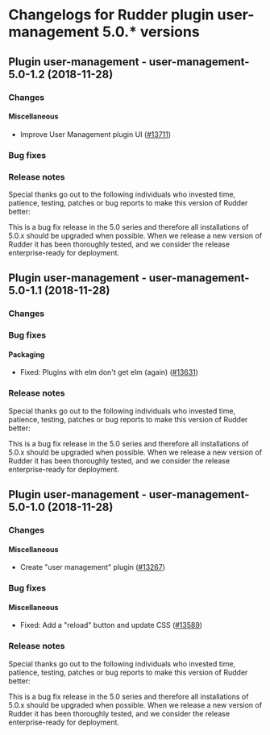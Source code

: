 # Changelogs for Rudder plugin user-management 5.0.\* versions

## <a name="user-management-5.0-1.2" > </a> Plugin user-management - user-management-5.0-1.2 (2018-11-28)

### Changes

#### Miscellaneous

  - Improve User Management plugin UI
    ([\#13711](https://issues.rudder.io/issues/13711))

### Bug fixes

### Release notes

Special thanks go out to the following individuals who invested time, patience, testing, patches or bug reports to make this version of Rudder better:


This is a bug fix release in the 5.0 series and therefore all installations of 5.0.x should be upgraded when possible. When we release a new version of Rudder it has been thoroughly tested, and we consider the release enterprise-ready for deployment.

## <a name="user-management-5.0-1.1" > </a> Plugin user-management - user-management-5.0-1.1 (2018-11-28)

### Changes

### Bug fixes

#### Packaging

  - Fixed: Plugins with elm don't get elm (again)
    ([\#13631](https://issues.rudder.io/issues/13631))

### Release notes

Special thanks go out to the following individuals who invested time, patience, testing, patches or bug reports to make this version of Rudder better:


This is a bug fix release in the 5.0 series and therefore all installations of 5.0.x should be upgraded when possible. When we release a new version of Rudder it has been thoroughly tested, and we consider the release enterprise-ready for deployment.

## <a name="user-management-5.0-1.0" > </a> Plugin user-management - user-management-5.0-1.0 (2018-11-28)

### Changes

#### Miscellaneous

  - Create "user management" plugin
    ([\#13267](https://issues.rudder.io/issues/13267))

### Bug fixes

#### Miscellaneous

  - Fixed: Add a "reload" button and update CSS
    ([\#13589](https://issues.rudder.io/issues/13589))

### Release notes

Special thanks go out to the following individuals who invested time, patience, testing, patches or bug reports to make this version of Rudder better:


This is a bug fix release in the 5.0 series and therefore all installations of 5.0.x should be upgraded when possible. When we release a new version of Rudder it has been thoroughly tested, and we consider the release enterprise-ready for deployment.

